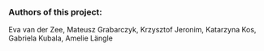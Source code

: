 ### Authors of this project:
Eva van der Zee,
Mateusz Grabarczyk,
Krzysztof Jeronim,
Katarzyna Kos,
Gabriela Kubala,
Amelie Längle



